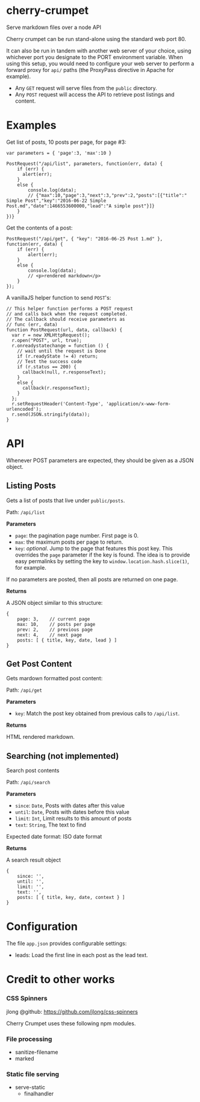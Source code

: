 # cherry-crumpet

Serve markdown files over a node API

Cherry crumpet can be run stand-alone using the standard web port 80.

It can also be run in tandem with another web server of your choice, using whichever port you designate to the PORT environment variable. When using this setup, you would need to configure your web server to perform a forward proxy for `api/` paths (the ProxyPass directive in Apache for example).

* Any `GET` request will serve files from the `public` directory.
* Any `POST` request will access the API to retrieve post listings and content.

# Examples

Get list of posts, 10 posts per page, for page #3:

    var parameters = { 'page':3, 'max':10 }

    PostRequest("/api/list", parameters, function(err, data) {
        if (err) {
          alert(err);
        }
        else {
            console.log(data);
            // {"max":10,"page":3,"next":3,"prev":2,"posts":[{"title":" Simple Post","key":"2016-06-22 Simple Post.md","date":1466553600000,"lead":"A simple post"}]}
        }
    })}

Get the contents of a post:

    PostRequest("/api/get", { "key": "2016-06-25 Post 1.md" }, function(err, data) {
        if (err) {
            alert(err);
        }
        else {
            console.log(data);
            // <p>rendered markdown</p>
        }
    });

A vanillaJS helper function to send `POST`'s:

    // This helper function performs a POST request
    // and calls back when the request completed.
    // The callback should receive parameters as
    // func (err, data)
    function PostRequest(url, data, callback) {
      var r = new XMLHttpRequest(); 
      r.open("POST", url, true); 
      r.onreadystatechange = function () {
        // wait until the request is Done
        if (r.readyState != 4) return;
        // Test the success code
        if (r.status == 200) {
          callback(null, r.responseText);
        }
        else {
          callback(r.responseText);
        }
      }; 
      r.setRequestHeader('Content-Type', 'application/x-www-form-urlencoded');
      r.send(JSON.stringify(data));
    }

# API

Whenever POST parameters are expected, they should be given as a JSON object.

## Listing Posts

Gets a list of posts that live under `public/posts`.

Path: `/api/list`


**Parameters**

* `page`: the pagination page number. First page is 0.
* `max`: the maximum posts per page to return.
* `key`: _optional_. Jump to the page that features this post key. This overrides the `page` parameter if the key is found. The idea is to provide easy permalinks by setting the key to `window.location.hash.slice(1)`, for example.

If no parameters are posted, then all posts are returned on one page.

**Returns**

A JSON object similar to this structure:

    {
        page: 3,    // current page
        max: 10,    // posts per page
        prev: 2,    // previous page
        next: 4,    // next page
        posts: [ { title, key, date, lead } ]
    }

## Get Post Content

Gets mardown formatted post content:

Path: `/api/get`

**Parameters**

* `key`: Match the post key obtained from previous calls to `/api/list`.

**Returns**

HTML rendered markdown.

## Searching (not implemented)

Search post contents

Path: `/api/search`

**Parameters**

* `since`: `Date`, Posts with dates after this value
* `until`: `Date`, Posts with dates before this value
* `limit`: `Int`, Limit results to this amount of posts
* `text`: `String`, The text to find

Expected date format: ISO date format

**Returns**

A search result object

    {
        since: '',
        until: '',
        limit: '',
        text: '',
        posts: [ { title, key, date, context } ]
    }

# Configuration

The file `app.json` provides configurable settings:

* leads: Load the first line in each post as the lead text.

# Credit to other works

### CSS Spinners

jlong @github: https://github.com/jlong/css-spinners

Cherry Crumpet uses these following npm modules.

### File processing

* sanitize-filename
* marked

### Static file serving

* serve-static
  * finalhandler
